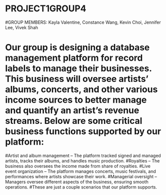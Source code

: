 # PROJECT1GROUP4

#GROUP MEMBERS: Kayla Valentine, Constance Wang, Kevin Choi, Jennifer Lee, Vivek Shah

# Our group is designing a database management platform for record labels to manage their businesses. This business will oversee artists’ albums, concerts, and other various income sources to better manage and quantify an artist’s revenue streams. Below are some critical business functions supported by our platform:
  #Artist and album management – The platform tracked signed and managed artists, tracks their albums, and handles music production.
  #Royalties – The business also oversees the income made from share of royalties.
  #Live event organization – The platform manages concerts, music festivals, and performances where artists showcase their work.
  #Managerial oversight – Managers oversee different aspects of the business, ensuring smooth operations.
#These are just a couple scenarios that our platform supports.


